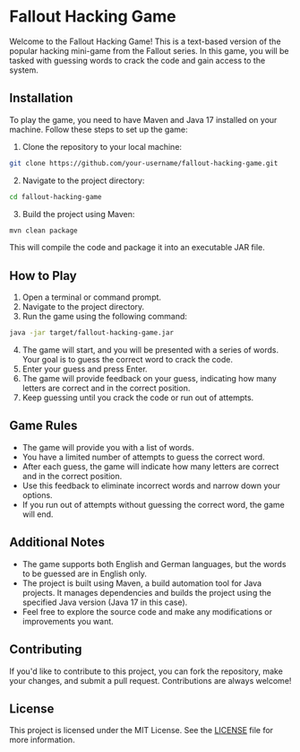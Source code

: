 # Fallout Hacking Game

Welcome to the Fallout Hacking Game! This is a text-based version of the popular hacking mini-game from the Fallout
series. In this game, you will be tasked with guessing words to crack the code and gain access to the system.

## Installation

To play the game, you need to have Maven and Java 17 installed on your machine. Follow these steps to set up the game:

1. Clone the repository to your local machine:

```bash
git clone https://github.com/your-username/fallout-hacking-game.git
```

2. Navigate to the project directory:

```bash
cd fallout-hacking-game
```

3. Build the project using Maven:

```bash
mvn clean package
```

This will compile the code and package it into an executable JAR file.

## How to Play

1. Open a terminal or command prompt.
2. Navigate to the project directory.
3. Run the game using the following command:

```bash
java -jar target/fallout-hacking-game.jar
```

4. The game will start, and you will be presented with a series of words. Your goal is to guess the correct word to
   crack the code.
5. Enter your guess and press Enter.
6. The game will provide feedback on your guess, indicating how many letters are correct and in the correct position.
7. Keep guessing until you crack the code or run out of attempts.

## Game Rules

- The game will provide you with a list of words.
- You have a limited number of attempts to guess the correct word.
- After each guess, the game will indicate how many letters are correct and in the correct position.
- Use this feedback to eliminate incorrect words and narrow down your options.
- If you run out of attempts without guessing the correct word, the game will end.

## Additional Notes

- The game supports both English and German languages, but the words to be guessed are in English only.
- The project is built using Maven, a build automation tool for Java projects. It manages dependencies and builds the
  project using the specified Java version (Java 17 in this case).
- Feel free to explore the source code and make any modifications or improvements you want.

## Contributing

If you'd like to contribute to this project, you can fork the repository, make your changes, and submit a pull request.
Contributions are always welcome!

## License

This project is licensed under the MIT License. See the [LICENSE](./LICENSE) file for more information.
